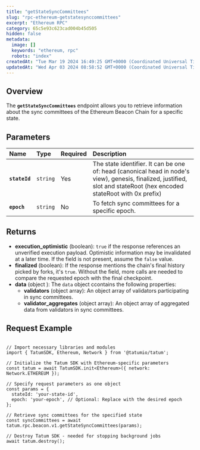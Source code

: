 ```yaml
---
title: "getStateSyncCommittees"
slug: "rpc-ethereum-getstatesynccommittees"
excerpt: "Ethereum RPC"
category: 65c5e93c623cad004b45d505
hidden: false
metadata: 
  image: []
  keywords: "ethereum, rpc"
  robots: "index"
createdAt: "Tue Mar 19 2024 16:49:25 GMT+0000 (Coordinated Universal Time)"
updatedAt: "Wed Apr 03 2024 08:58:52 GMT+0000 (Coordinated Universal Time)"
---
```

## Overview

The **`getStateSyncCommittees`** endpoint allows you to retrieve information about the sync committees of the Ethereum Beacon Chain for a specific state.

## Parameters

| Name          | Type     | Required | Description                                                                                                                                                            |
| :------------ | :------- | :------- | :--------------------------------------------------------------------------------------------------------------------------------------------------------------------- |
| **`stateId`** | `string` | Yes      | The state identifier. It can be one of: head (canonical head in node's view), genesis, finalized, justified, slot and stateRoot (hex encoded stateRoot with 0x prefix) |
| **`epoch`**   | `string` | No       | To fetch sync committees for a specific epoch.                                                                                                                         |

## Returns

- **execution_optimistic** (boolean): `true` if the response references an unverified execution payload. Optimistic information may be invalidated at a later time. If the field is not present, assume the `false` value.
- **finalized** (boolean): If the response mentions the chain's final history picked by forks, it's `true`. Without the field, more calls are needed to compare the requested epoch with the final checkpoint.
- **data**  (object ): The `data` object ccontains the following properties:
  - **validators** (object array): An object array of validators participating in sync committees.
  - **validator_aggregates** (object array): An object array of aggregated data from validators in sync committees.

## Request Example

```Text cURL

```
```Text JS SDK
// Import necessary libraries and modules
import { TatumSDK, Ethereum, Network } from '@tatumio/tatum';

// Initialize the Tatum SDK with Ethereum-specific parameters
const tatum = await TatumSDK.init<Ethereum>({ network: Network.ETHEREUM });

// Specify request parameters as one object
const params = {
  stateId: 'your-state-id',
  epoch: 'your-epoch', // Optional: Replace with the desired epoch
};

// Retrieve sync committees for the specified state
const syncCommittees = await tatum.rpc.beacon.v1.getStateSyncCommittees(params);

// Destroy Tatum SDK - needed for stopping background jobs
await tatum.destroy();
```
